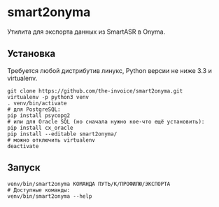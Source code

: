 smart2onyma
===

Утилита для экспорта данных из SmartASR в Onyma.

Установка
---

Требуется любой дистрибутив линукс, Python версии не ниже 3.3 и virtualenv.

    git clone https://github.com/the-invoice/smart2onyma.git
    virtualenv -p python3 venv
    . venv/bin/activate
    # для PostgreSQL:
    pip install psycopg2
    # или для Oracle SQL (но сначала нужно кое-что ещё установить):
    pip install cx_oracle
    pip install --editable smart2onyma/
    # можно отключить virtualenv
    deactivate

Запуск
---

    venv/bin/smart2onyma КОМАНДА ПУТЬ/К/ПРОФИЛЮ/ЭКСПОРТА
    # Доступные команды:
    venv/bin/smart2onyma --help
